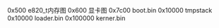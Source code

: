 0x500       e820_t内存图
0x600       显卡图
0x7c00      boot.bin
0x10000     tmpstack
0x10000     loader.bin
0x100000    kerner.bin

